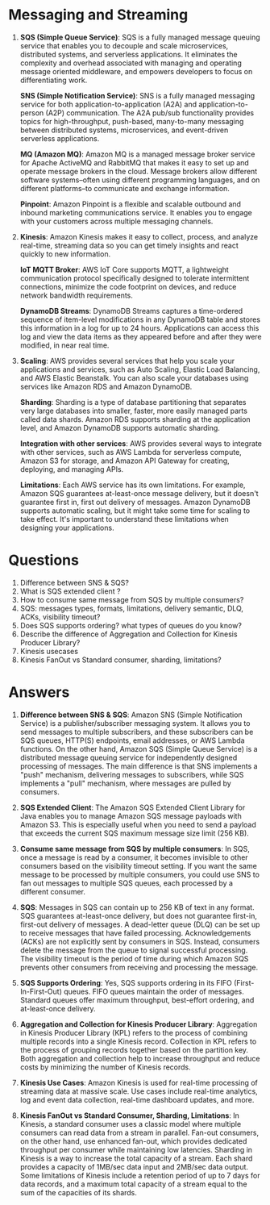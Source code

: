 # Messaging and Streaming
1. **SQS (Simple Queue Service)**: SQS is a fully managed message queuing service that enables you to decouple and scale microservices, distributed systems, and serverless applications. It eliminates the complexity and overhead associated with managing and operating message oriented middleware, and empowers developers to focus on differentiating work.

   **SNS (Simple Notification Service)**: SNS is a fully managed messaging service for both application-to-application (A2A) and application-to-person (A2P) communication. The A2A pub/sub functionality provides topics for high-throughput, push-based, many-to-many messaging between distributed systems, microservices, and event-driven serverless applications.

   **MQ (Amazon MQ)**: Amazon MQ is a managed message broker service for Apache ActiveMQ and RabbitMQ that makes it easy to set up and operate message brokers in the cloud. Message brokers allow different software systems–often using different programming languages, and on different platforms–to communicate and exchange information.

   **Pinpoint**: Amazon Pinpoint is a flexible and scalable outbound and inbound marketing communications service. It enables you to engage with your customers across multiple messaging channels.

2. **Kinesis**: Amazon Kinesis makes it easy to collect, process, and analyze real-time, streaming data so you can get timely insights and react quickly to new information.

   **IoT MQTT Broker**: AWS IoT Core supports MQTT, a lightweight communication protocol specifically designed to tolerate intermittent connections, minimize the code footprint on devices, and reduce network bandwidth requirements.

   **DynamoDB Streams**: DynamoDB Streams captures a time-ordered sequence of item-level modifications in any DynamoDB table and stores this information in a log for up to 24 hours. Applications can access this log and view the data items as they appeared before and after they were modified, in near real time.

3. **Scaling**: AWS provides several services that help you scale your applications and services, such as Auto Scaling, Elastic Load Balancing, and AWS Elastic Beanstalk. You can also scale your databases using services like Amazon RDS and Amazon DynamoDB.

   **Sharding**: Sharding is a type of database partitioning that separates very large databases into smaller, faster, more easily managed parts called data shards. Amazon RDS supports sharding at the application level, and Amazon DynamoDB supports automatic sharding.

   **Integration with other services**: AWS provides several ways to integrate with other services, such as AWS Lambda for serverless compute, Amazon S3 for storage, and Amazon API Gateway for creating, deploying, and managing APIs.

   **Limitations**: Each AWS service has its own limitations. For example, Amazon SQS guarantees at-least-once message delivery, but it doesn't guarantee first in, first out delivery of messages. Amazon DynamoDB supports automatic scaling, but it might take some time for scaling to take effect. It's important to understand these limitations when designing your applications.
# Questions
1. Difference between SNS & SQS?
2. What is SQS extended client ?
3. How to consume same message from SQS by multiple consumers?
4. SQS: messages types, formats, limitations, delivery semantic, DLQ, ACKs, visibility timeout?
5. Does SQS supports ordering? what types of queues do you know?
6. Describe the difference of Aggregation and Collection for Kinesis Producer Library?
7. Kinesis usecases
8. Kinesis FanOut vs Standard consumer, sharding, limitations?
# Answers
1. **Difference between SNS & SQS**: Amazon SNS (Simple Notification Service) is a publisher/subscriber messaging system. It allows you to send messages to multiple subscribers, and these subscribers can be SQS queues, HTTP(S) endpoints, email addresses, or AWS Lambda functions. On the other hand, Amazon SQS (Simple Queue Service) is a distributed message queuing service for independently designed processing of messages. The main difference is that SNS implements a "push" mechanism, delivering messages to subscribers, while SQS implements a "pull" mechanism, where messages are pulled by consumers.

2. **SQS Extended Client**: The Amazon SQS Extended Client Library for Java enables you to manage Amazon SQS message payloads with Amazon S3. This is especially useful when you need to send a payload that exceeds the current SQS maximum message size limit (256 KB).

3. **Consume same message from SQS by multiple consumers**: In SQS, once a message is read by a consumer, it becomes invisible to other consumers based on the visibility timeout setting. If you want the same message to be processed by multiple consumers, you could use SNS to fan out messages to multiple SQS queues, each processed by a different consumer.

4. **SQS**: Messages in SQS can contain up to 256 KB of text in any format. SQS guarantees at-least-once delivery, but does not guarantee first-in, first-out delivery of messages. A dead-letter queue (DLQ) can be set up to receive messages that have failed processing. Acknowledgements (ACKs) are not explicitly sent by consumers in SQS. Instead, consumers delete the message from the queue to signal successful processing. The visibility timeout is the period of time during which Amazon SQS prevents other consumers from receiving and processing the message.

5. **SQS Supports Ordering**: Yes, SQS supports ordering in its FIFO (First-In-First-Out) queues. FIFO queues maintain the order of messages. Standard queues offer maximum throughput, best-effort ordering, and at-least-once delivery.

6. **Aggregation and Collection for Kinesis Producer Library**: Aggregation in Kinesis Producer Library (KPL) refers to the process of combining multiple records into a single Kinesis record. Collection in KPL refers to the process of grouping records together based on the partition key. Both aggregation and collection help to increase throughput and reduce costs by minimizing the number of Kinesis records.

7. **Kinesis Use Cases**: Amazon Kinesis is used for real-time processing of streaming data at massive scale. Use cases include real-time analytics, log and event data collection, real-time dashboard updates, and more.

8. **Kinesis FanOut vs Standard Consumer, Sharding, Limitations**: In Kinesis, a standard consumer uses a classic model where multiple consumers can read data from a stream in parallel. Fan-out consumers, on the other hand, use enhanced fan-out, which provides dedicated throughput per consumer while maintaining low latencies. Sharding in Kinesis is a way to increase the total capacity of a stream. Each shard provides a capacity of 1MB/sec data input and 2MB/sec data output. Some limitations of Kinesis include a retention period of up to 7 days for data records, and a maximum total capacity of a stream equal to the sum of the capacities of its shards.